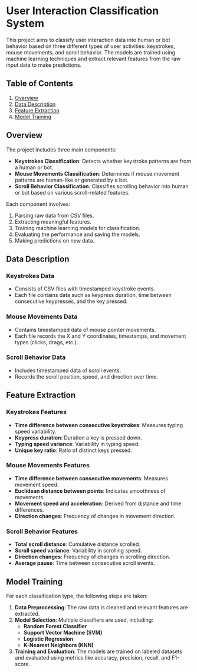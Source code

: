 # User Interaction Classification System

This project aims to classify user interaction data into human or bot behavior based on three different types of user activities: keystrokes, mouse movements, and scroll behavior. The models are trained using machine learning techniques and extract relevant features from the raw input data to make predictions.

## Table of Contents
1. [Overview](#overview)
2. [Data Description](#data-description)
3. [Feature Extraction](#feature-extraction)
4. [Model Training](#model-training)


## Overview

The project includes three main components:
- **Keystrokes Classification**: Detects whether keystroke patterns are from a human or bot.
- **Mouse Movements Classification**: Determines if mouse movement patterns are human-like or generated by a bot.
- **Scroll Behavior Classification**: Classifies scrolling behavior into human or bot based on various scroll-related features.

Each component involves:
1. Parsing raw data from CSV files.
2. Extracting meaningful features.
3. Training machine learning models for classification.
4. Evaluating the performance and saving the models.
5. Making predictions on new data.


## Data Description

### Keystrokes Data
- Consists of CSV files with timestamped keystroke events.
- Each file contains data such as keypress duration, time between consecutive keypresses, and the key pressed.

### Mouse Movements Data
- Contains timestamped data of mouse pointer movements.
- Each file records the X and Y coordinates, timestamps, and movement types (clicks, drags, etc.).

### Scroll Behavior Data
- Includes timestamped data of scroll events.
- Records the scroll position, speed, and direction over time.

## Feature Extraction

### Keystrokes Features
- **Time difference between consecutive keystrokes**: Measures typing speed variability.
- **Keypress duration**: Duration a key is pressed down.
- **Typing speed variance**: Variability in typing speed.
- **Unique key ratio**: Ratio of distinct keys pressed.

### Mouse Movements Features
- **Time difference between consecutive movements**: Measures movement speed.
- **Euclidean distance between points**: Indicates smoothness of movements.
- **Movement speed and acceleration**: Derived from distance and time differences.
- **Direction changes**: Frequency of changes in movement direction.

### Scroll Behavior Features
- **Total scroll distance**: Cumulative distance scrolled.
- **Scroll speed variance**: Variability in scrolling speed.
- **Direction changes**: Frequency of changes in scrolling direction.
- **Average pause**: Time between consecutive scroll events.

## Model Training

For each classification type, the following steps are taken:
1. **Data Preprocessing**: The raw data is cleaned and relevant features are extracted.
2. **Model Selection**: Multiple classifiers are used, including:
   - **Random Forest Classifier**
   - **Support Vector Machine (SVM)**
   - **Logistic Regression**
   - **K-Nearest Neighbors (KNN)**
3. **Training and Evaluation**: The models are trained on labeled datasets and evaluated using metrics like accuracy, precision, recall, and F1-score.



